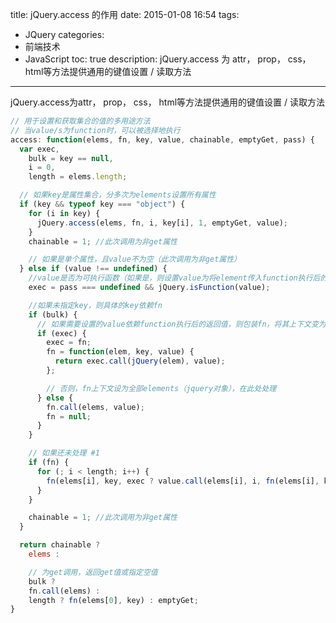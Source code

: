 title: jQuery.access 的作用
date: 2015-01-08 16:54
tags:
 - JQuery
categories: 
 - 前端技术
 - JavaScript
toc: true
description: jQuery.access 为 attr， prop， css， html等方法提供通用的键值设置 / 读取方法

---

jQuery.access为attr， prop， css， html等方法提供通用的键值设置 / 读取方法

```js
// 用于设置和获取集合的值的多用途方法
// 当value/s为function时，可以被选择地执行
access: function(elems, fn, key, value, chainable, emptyGet, pass) {
  var exec,
    bulk = key == null,
    i = 0,
    length = elems.length;

  // 如果key是属性集合，分多次为elements设置所有属性
  if (key && typeof key === "object") {
    for (i in key) {
      jQuery.access(elems, fn, i, key[i], 1, emptyGet, value);
    }
    chainable = 1; //此次调用为非get属性

    // 如果是单个属性，且value不为空（此次调用为非get属性）
  } else if (value !== undefined) {
    //value是否为可执行函数（如果是，则设置value为将element传入function执行后的返回值，否则为固定值）
    exec = pass === undefined && jQuery.isFunction(value);

    //如果未指定key，则具体的key依赖fn
    if (bulk) {
      // 如果需要设置的value依赖function执行后的返回值，则包装fn，将其上下文变为单个element，在#1处处理
      if (exec) {
        exec = fn;
        fn = function(elem, key, value) {
          return exec.call(jQuery(elem), value);
        };

        // 否则，fn上下文设为全部elements（jquery对象），在此处处理
      } else {
        fn.call(elems, value);
        fn = null;
      }
    }

    // 如果还未处理 #1
    if (fn) {
      for (; i < length; i++) {
        fn(elems[i], key, exec ? value.call(elems[i], i, fn(elems[i], key)) : value, pass);
      }
    }

    chainable = 1; //此次调用为非get属性
  }

  return chainable ?
    elems :

    // 为get调用，返回get值或指定空值
    bulk ?
    fn.call(elems) :
    length ? fn(elems[0], key) : emptyGet;
}
```
